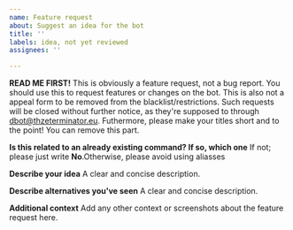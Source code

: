 ```yaml
---
name: Feature request
about: Suggest an idea for the bot
title: ''
labels: idea, not yet reviewed
assignees: ''

---
```


**READ ME FIRST!**
This is obviously a feature request, not a bug report. You should use this to request features or changes on the bot. This is also not a appeal form to be removed from the blacklist/restrictions. Such requests will be closed without further notice, as they're supposed to through dbot@thzeterminator.eu. Futhermore, please make your titles short and to the point! You can remove this part.

**Is this related to an already existing command? If so, which one**
If not; please just write **No**.Otherwise, please avoid using aliasses

**Describe your idea**
A clear and concise description.

**Describe alternatives you've seen**
A clear and concise description.

**Additional context**
Add any other context or screenshots about the feature request here.
